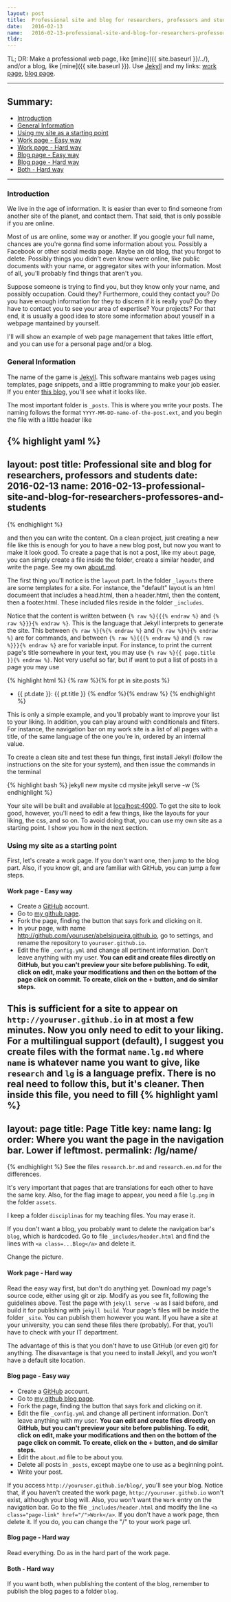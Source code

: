 ```yaml
---
layout: post
title:  Professional site and blog for researchers, professors and students
date:   2016-02-13
name:   2016-02-13-professional-site-and-blog-for-researchers-professores-and-students
tldr:
---
```


TL; DR: Make a professional web page, like [mine]({{ site.baseurl }}/../),
and/or a blog, like [mine]({{ site.baseurl }}). Use
[Jekyll](https://jekyllrb.com/) and my links:
[work page](http://github.com/abelsiqueira/abelsiqueira.github.io),
[blog page](http://github.com/abelsiqueira/blog).

---

## Summary:

 - [Introduction](#introduction)
 - [General Information](#general-information)
 - [Using my site as a starting point](#using-my-site-as-a-starting-point)
 - [Work page - Easy way](#work-page---easy-way)
 - [Work page - Hard way](#work-page---hard-way)
 - [Blog page - Easy way](#blog-page---easy-way)
 - [Blog page - Hard way](#blog-page---hard-way)
 - [Both - Hard way](#both---hard-way)

---

### Introduction

We live in the age of information.
It is easier than ever to find someone from another site of the planet, and
contact them.
That said, that is only possible if you are online.

Most of us are online, some way or another. If you google your full name,
chances are you're gonna find some information about you. Possibly a Facebook or
other social media page.
Maybe an old blog, that you forgot to delete.
Possibly things you didn't even know were online, like public documents with
your name, or aggregator sites with your information.
Most of all, you'll probably find things that aren't you.

Suppose someone is trying to find you, but they know only your name, and
possibly occupation. Could they?
Furthermore, could they contact you?
Do you have enough information for they to discern if it is really you?
Do they have to contact you to see your area of expertise? Your projects?
For that end, it is usually a good idea to store some information about youself
in a webpage mantained by yourself.

I'll will show an example of web page management that takes little effort, and
you can use for a personal page and/or a blog.

### General Information

The name of the game is
[Jekyll](https://jekyllrb.com/). This software mantains web pages using
templates, page snippets, and a little programming to make your job easier.
If you enter [this blog](http://github.com/abelsiqueira/blog), you'll see what
it looks like.

The most important folder is `_posts`. This is where you write your posts. The
naming follows the format `YYYY-MM-DD-name-of-the-post.ext`, and you begin the
file with a little header like

{% highlight yaml %}
---
layout: post
title:  Professional site and blog for researchers, professors and students
date:   2016-02-13
name:   2016-02-13-professional-site-and-blog-for-researchers-professores-and-students
---
{% endhighlight %}

and then you can write the content.
On a clean project, just creating a new file like this is enough for you to have
a new blog post, but now you want to make it look good.
To create a page that is not a post, like my `about` page, you can simply create
a file inside the folder, create a similar header, and write the page. See my
own
[about.md](https://raw.githubusercontent.com/abelsiqueira/blog/gh-pages/about.md).

The first thing you'll notice is the `layout` part. In the folder `_layouts`
there are some templates for a site. For instance, the "default" layout is an
html documeent that includes a head.html, then a header.html, then the content,
then a footer.html. These included files reside in the folder `_includes`.

Notice that the content is written between
`{% raw %}{{{% endraw %}` and `{% raw %}}}{% endraw %}`. This is the language
that Jekyll interprets to generate the site. This between
`{% raw %}{%{% endraw %}` and `{% raw %}%}{% endraw %}` are for
commands, and between
`{% raw %}{{{% endraw %}` and `{% raw %}}}{% endraw %}` are for variable input.
For instance, to print the current page's title somewhere in your text, you may
use `{% raw %}{{ page.title }}{% endraw %}`. Not very useful so far, but if want
to put a list of posts in a page you may use

{% highlight html %}
{% raw %}{% for pt in site.posts %}
  - {{ pt.date }}: {{ pt.title }}
{% endfor %}{% endraw %}
{% endhighlight %}

This is only a simple example, and you'll probably want to improve your list to
your liking.
In addition, you can play around with conditionals and filters. For instance,
the navigation bar on my work site is a list of all pages with a title, of the
same language of the one you're in, ordered by an internal value.

To create a clean site and test these fun things, first install Jekyll (follow
the instructions on the site for your system), and then issue the commands in
the terminal

{% highlight bash %}
jekyll new mysite
cd mysite
jekyll serve -w
{% endhighlight %}

Your site will be built and available at
[localhost:4000](http://localhost:4000).
To get the site to look good, however, you'll need to edit a few things, like
the layouts for your liking, the css, and so on.
To avoid doing that, you can use my own site as a starting point. I show you how
in the next section.

### Using my site as a starting point

First, let's create a work page. If you don't want one, then jump to the blog
part.
Also, if you know git, and are familiar with GitHub, you can jump a few steps.

#### Work page - Easy way

 - Create a [GitHub](http://github.com) account.
 - Go to [my github page](http://github.com/abelsiqueira/abelsiqueira.github.io).
 - Fork the page, finding the button that says fork and clicking on it.
 - In your page, with name http://github.com/youruser/abelsiqueira.github.io, go to
    settings, and rename the repository to `youruser.github.io`.
 - Edit the file `_config.yml` and change all pertinent information. Don't leave
   anything with my user.
   **You can edit and create files directly on GitHub, but you can't preview
   your site before publishing. To edit, click on edit, make your modifications
   and then on the bottom of the page click on commit. To create, click on the +
   button, and do similar steps.**

This is sufficient for a site to appear on `http://youruser.github.io` in at
most a few minutes. Now you only need to edit to your liking.
For a multilingual support (default), I suggest you create files with the format
`name.lg.md` where `name` is whatever name you want to give, like `research` and
`lg` is a language prefix. There is no real need to follow this, but it's
cleaner.
Then inside this file, you need to fill
{% highlight yaml %}
---
layout: page
title:  Page Title
key:    name
lang:   lg
order:  Where you want the page in the navigation bar. Lower if leftmost.
permalink: /lg/name/
---
{% endhighlight %}
See the files `research.br.md` and `research.en.md` for the differences.

It's very important that pages that are translations for each other to have the
same key. Also, for the flag image to appear, you need a file `lg.png` in the
folder `assets`.

I keep a folder `disciplinas` for my teaching files. You may erase it.

If you don't want a blog, you probably want to delete the navigation bar's
`blog`, which is hardcoded. Go to file `_includes/header.html` and find the
lines with `<a class=...Blog</a>` and delete it.

Change the picture.

#### Work page - Hard way

Read the easy way first, but don't do anything yet.
Download my page's source code, either using git or zip.
Modify as you see fit, following the guidelines above.
Test the page with `jekyll serve -w` as I said before, and build it for
publishing with `jekyll build`.
Your page's files will be inside the folder `_site`.
You can publish them however you want. If you have a site at your university,
you can send these files there (probably). For that, you'll have to check with
your IT department.

The advantage of this is that you don't have to use GitHub (or even git) for
anything. The disavantage is that you need to install Jekyll, and you won't have
a default site location.

#### Blog page - Easy way

 - Create a [GitHub](http://github.com) account.
 - Go to [my github blog page](http://github.com/abelsiqueira/blog).
 - Fork the page, finding the button that says fork and clicking on it.
 - Edit the file `_config.yml` and change all pertinent information. Don't leave
   anything with my user.
   **You can edit and create files directly on GitHub, but you can't preview
   your site before publishing. To edit, click on edit, make your modifications
   and then on the bottom of the page click on commit. To create, click on the +
   button, and do similar steps.**
 - Edit the `about.md` file to be about you.
 - Delete all posts in `_posts`, except maybe one to use as a beginning point.
 - Write your post.

If you access `http://youruser.github.io/blog/`, you'll see your blog. Notice
that, if you haven't created the work page, `http://youruser.github.io` won't
exist, although your blog will.
Also, you won't want the `Work` entry on the navigation bar.
Go to the file `_includes/header.html` and modify the line
`<a class="page-link" href="/">Work</a>`.
If you don't have a work page, then delete it.
If you do, you can change the "/" to your work page url.

#### Blog page - Hard way

Read everything. Do as in the hard part of the work page.

#### Both - Hard way

If you want both, when publishing the content of the blog, remember to publish
the blog pages to a folder `blog`.
